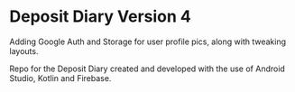 # Deposit Diary Version 4

Adding Google Auth and Storage for user profile pics, along 
with tweaking layouts.

Repo for the Deposit Diary created and developed with 
the use of Android Studio, Kotlin and Firebase. 

